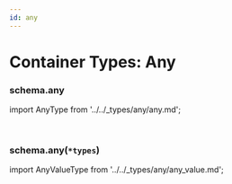 ```yaml
---
id: any
---
```

# Container Types: Any

### schema.any

import AnyType from '../../_types/any/any.md';

<AnyType />

<br />

### schema.any(`*types`)

import AnyValueType from '../../_types/any/any_value.md';

<AnyValueType />

<br />
